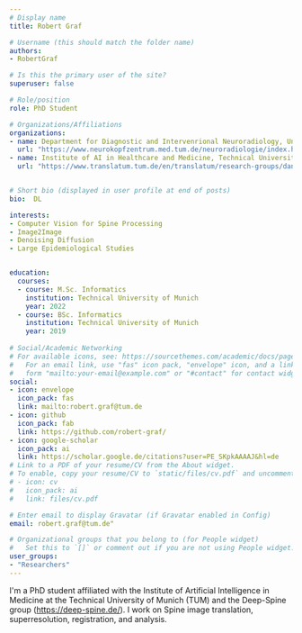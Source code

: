 ```yaml
---
# Display name
title: Robert Graf

# Username (this should match the folder name)
authors:
- RobertGraf

# Is this the primary user of the site?
superuser: false

# Role/position
role: PhD Student

# Organizations/Affiliations
organizations:
- name: Department for Diagnostic and Intervenrional Neuroradiology, University Hospital rechts der Isar
  url: "https://www.neurokopfzentrum.med.tum.de/neuroradiologie/index.html"
- name: Institute of AI in Healthcare and Medicine, Technical University of Munich
  url: "https://www.translatum.tum.de/en/translatum/research-groups/daniel-rueckert-ai-in-healthcare-and-medicine/"


# Short bio (displayed in user profile at end of posts)
bio:  DL

interests:
- Computer Vision for Spine Processing
- Image2Image
- Denoising Diffusion
- Large Epidemiological Studies


education:
  courses:
  - course: M.Sc. Informatics
    institution: Technical University of Munich
    year: 2022
  - course: BSc. Informatics
    institution: Technical University of Munich
    year: 2019
  
# Social/Academic Networking
# For available icons, see: https://sourcethemes.com/academic/docs/page-builder/#icons
#   For an email link, use "fas" icon pack, "envelope" icon, and a link in the
#   form "mailto:your-email@example.com" or "#contact" for contact widget.
social:
- icon: envelope
  icon_pack: fas
  link: mailto:robert.graf@tum.de
- icon: github
  icon_pack: fab
  link: https://github.com/robert-graf/
- icon: google-scholar
  icon_pack: ai
  link: https://scholar.google.de/citations?user=PE_SKpkAAAAJ&hl=de
# Link to a PDF of your resume/CV from the About widget.
# To enable, copy your resume/CV to `static/files/cv.pdf` and uncomment the lines below.
# - icon: cv
#   icon_pack: ai
#   link: files/cv.pdf

# Enter email to display Gravatar (if Gravatar enabled in Config)
email: robert.graf@tum.de"

# Organizational groups that you belong to (for People widget)
#   Set this to `[]` or comment out if you are not using People widget.
user_groups:
- "Researchers"
---
```


I'm a PhD student affiliated with the Institute of Artificial Intelligence in Medicine at the Technical University of Munich (TUM) and the Deep-Spine group (https://deep-spine.de/). I work on Spine image translation, superresolution, registration, and analysis.